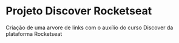 # Projeto Discover Rocketseat
 Criação de uma arvore de links com o auxílio do curso Discover da plataforma Rocketseat
